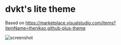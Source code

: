 # dvkt's lite theme

Based on https://marketplace.visualstudio.com/items?itemName=thenikso.github-plus-theme

![screenshot](https://user-images.githubusercontent.com/41523880/56622831-7b7a3200-65e6-11e9-8a49-7ea30aa6bc07.png)
